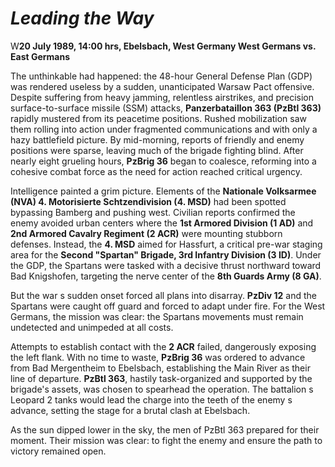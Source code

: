# *Leading the Way*

W**20 July 1989, 14:00 hrs, Ebelsbach, West Germany   West Germans vs. East Germans** 

The unthinkable had happened: the 48-hour General Defense Plan (GDP) was rendered useless by a sudden, unanticipated Warsaw Pact offensive. Despite suffering from heavy jamming, relentless airstrikes, and precision surface-to-surface missile (SSM) attacks, **Panzerbataillon 363 (PzBtl 363)** rapidly mustered from its peacetime positions. Rushed mobilization saw them rolling into action under fragmented communications and with only a hazy battlefield picture. By mid-morning, reports of friendly and enemy positions were sparse, leaving much of the brigade fighting blind. After nearly eight grueling hours, **PzBrig 36** began to coalesce, reforming into a cohesive combat force as the need for action reached critical urgency.



Intelligence painted a grim picture. Elements of the **Nationale Volksarmee (NVA) 4. Motorisierte Schtzendivision (4. MSD)** had been spotted bypassing Bamberg and pushing west. Civilian reports confirmed the enemy avoided urban centers where the **1st Armored Division (1 AD)** and **2nd Armored Cavalry Regiment (2 ACR)** were mounting stubborn defenses. Instead, the **4. MSD** aimed for Hassfurt, a critical pre-war staging area for the **Second "Spartan" Brigade, 3rd Infantry Division (3 ID)**. Under the GDP, the Spartans were tasked with a decisive thrust northward toward Bad Knigshofen, targeting the nerve center of the **8th Guards Army (8 GA)**.



But the war s sudden onset forced all plans into disarray. **PzDiv 12** and the Spartans were caught off guard and forced to adapt under fire. For the West Germans, the mission was clear: the Spartans  movements must remain undetected and unimpeded at all costs.



Attempts to establish contact with the **2 ACR** failed, dangerously exposing the left flank. With no time to waste, **PzBrig 36** was ordered to advance from Bad Mergentheim to Ebelsbach, establishing the Main River as their line of departure. **PzBtl 363**, hastily task-organized and supported by the brigade's assets, was chosen to spearhead the operation. The battalion s Leopard 2 tanks would lead the charge into the teeth of the enemy s advance, setting the stage for a brutal clash at Ebelsbach.



As the sun dipped lower in the sky, the men of PzBtl 363 prepared for their moment. Their mission was clear: to fight the enemy and ensure the path to victory remained open.

